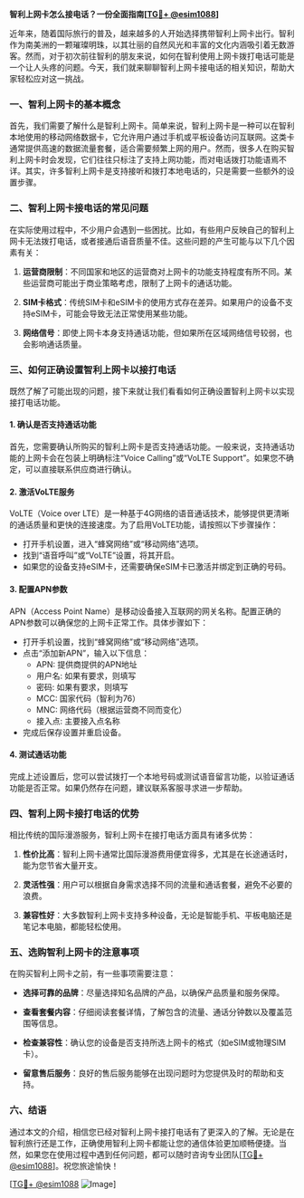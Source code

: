 **智利上网卡怎么接电话？一份全面指南[[TG💪+ @esim1088](https://t.me/s/esim1088)]**

近年来，随着国际旅行的普及，越来越多的人开始选择携带智利上网卡出行。智利作为南美洲的一颗璀璨明珠，以其壮丽的自然风光和丰富的文化内涵吸引着无数游客。然而，对于初次前往智利的朋友来说，如何在智利使用上网卡拨打电话可能是一个让人头疼的问题。今天，我们就来聊聊智利上网卡接电话的相关知识，帮助大家轻松应对这一挑战。

### 一、智利上网卡的基本概念

首先，我们需要了解什么是智利上网卡。简单来说，智利上网卡是一种可以在智利本地使用的移动网络数据卡，它允许用户通过手机或平板设备访问互联网。这类卡通常提供高速的数据流量套餐，适合需要频繁上网的用户。然而，很多人在购买智利上网卡时会发现，它们往往只标注了支持上网功能，而对电话拨打功能语焉不详。其实，许多智利上网卡是支持接听和拨打本地电话的，只是需要一些额外的设置步骤。

### 二、智利上网卡接电话的常见问题

在实际使用过程中，不少用户会遇到一些困扰。比如，有些用户反映自己的智利上网卡无法拨打电话，或者接通后语音质量不佳。这些问题的产生可能与以下几个因素有关：

1. **运营商限制**：不同国家和地区的运营商对上网卡的功能支持程度有所不同。某些运营商可能出于商业策略考虑，限制了上网卡的通话功能。
   
2. **SIM卡格式**：传统SIM卡和eSIM卡的使用方式存在差异。如果用户的设备不支持eSIM卡，可能会导致无法正常使用某些功能。

3. **网络信号**：即使上网卡本身支持通话功能，但如果所在区域网络信号较弱，也会影响通话质量。

### 三、如何正确设置智利上网卡以接打电话

既然了解了可能出现的问题，接下来就让我们看看如何正确设置智利上网卡以实现接打电话功能。

#### 1. 确认是否支持通话功能

首先，您需要确认所购买的智利上网卡是否支持通话功能。一般来说，支持通话功能的上网卡会在包装上明确标注“Voice Calling”或“VoLTE Support”。如果您不确定，可以直接联系供应商进行确认。

#### 2. 激活VoLTE服务

VoLTE（Voice over LTE）是一种基于4G网络的语音通话技术，能够提供更清晰的通话质量和更快的连接速度。为了启用VoLTE功能，请按照以下步骤操作：

- 打开手机设置，进入“蜂窝网络”或“移动网络”选项。
- 找到“语音呼叫”或“VoLTE”设置，将其开启。
- 如果您的设备支持eSIM卡，还需要确保eSIM卡已激活并绑定到正确的号码。

#### 3. 配置APN参数

APN（Access Point Name）是移动设备接入互联网的网关名称。配置正确的APN参数可以确保您的上网卡正常工作。具体步骤如下：

- 打开手机设置，找到“蜂窝网络”或“移动网络”选项。
- 点击“添加新APN”，输入以下信息：
  - APN: 提供商提供的APN地址
  - 用户名: 如果有要求，则填写
  - 密码: 如果有要求，则填写
  - MCC: 国家代码（智利为76）
  - MNC: 网络代码（根据运营商不同而变化）
  - 接入点: 主要接入点名称
- 完成后保存设置并重启设备。

#### 4. 测试通话功能

完成上述设置后，您可以尝试拨打一个本地号码或测试语音留言功能，以验证通话功能是否正常。如果仍然存在问题，建议联系客服寻求进一步帮助。

### 四、智利上网卡接打电话的优势

相比传统的国际漫游服务，智利上网卡在接打电话方面具有诸多优势：

1. **性价比高**：智利上网卡通常比国际漫游费用便宜得多，尤其是在长途通话时，能为您节省大量开支。
   
2. **灵活性强**：用户可以根据自身需求选择不同的流量和通话套餐，避免不必要的浪费。

3. **兼容性好**：大多数智利上网卡支持多种设备，无论是智能手机、平板电脑还是笔记本电脑，都能轻松使用。

### 五、选购智利上网卡的注意事项

在购买智利上网卡之前，有一些事项需要注意：

- **选择可靠的品牌**：尽量选择知名品牌的产品，以确保产品质量和服务保障。
  
- **查看套餐内容**：仔细阅读套餐详情，了解包含的流量、通话分钟数以及覆盖范围等信息。

- **检查兼容性**：确认您的设备是否支持所选上网卡的格式（如eSIM或物理SIM卡）。

- **留意售后服务**：良好的售后服务能够在出现问题时为您提供及时的帮助和支持。

### 六、结语

通过本文的介绍，相信您已经对智利上网卡接打电话有了更深入的了解。无论是在智利旅行还是工作，正确使用智利上网卡都能让您的通信体验更加顺畅便捷。当然，如果您在使用过程中遇到任何问题，都可以随时咨询专业团队[[TG💪+ @esim1088](https://t.me/s/esim1088)]。祝您旅途愉快！

[[TG💪+ @esim1088](https://t.me/s/esim1088) ![Image](https://i.postimg.cc/4NQfJmqS/Snipaste-2025-05-13-00-14-12.png)]
